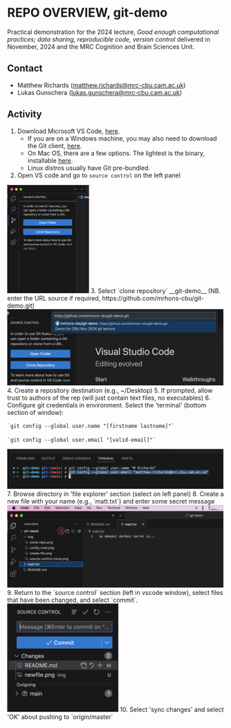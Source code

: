 # REPO OVERVIEW, git-demo
Practical demonstration for the 2024 lecture, _Good enough computational practices; data sharing, reproducible code, version control_ delivered in November, 2024 and the MRC Cognition and Brain Sciences Unit. 

## Contact

* Matthew Richards (matthew.richards@mrc-cbu.cam.ac.uk)
* Lukas Gunschera (lukas.gunschera@mrc-cbu.cam.ac.uk)

## Activity

1. Download Microsoft VS Code, [here](https://code.visualstudio.com/download). 
    - If you are on a Windows machine, you may also need to download the Git client, [here](https://git-scm.com/downloads/win). 
    - On Mac OS, there are a few options. The lightest is the binary, installable [here](https://sourceforge.net/projects/git-osx-installer/).
    - Linux distros usually have Git pre-bundled.
2. Open VS code and go to `source control` on the left panel
<!-- ![enter-credentials](/img/source-control-clone.png "clone1") -->
<img src="/img/source-control-clone.png" height="250">
3. Select `clone repository` __git-demo__ (NB. enter the URL source if required, https://github.com/mrhons-cbu/git-demo.git)
<img src="/img/clone-repo.png" width="500">
4. Create a repository destination (e.g., ~/Desktop)
5. If prompted, allow trust to authors of the rep (will just contain text files, no executables)
6. Configure git credentials in environment. Select the 'terminal' (bottom section of window):
    
    `git config --global user.name "[firstname lastname]"`

    `git config --global user.email "[valid-email]"`
<!-- ![enter-credentials](/img/config-cred.png "Credentials via git terminal") -->
<img src="/img/config-cred.png" width="500">
7. Browse directory in 'file explorer' section (select on left panel)
8. Create a new file with your name (e.g., `matt.txt`) and enter some secret message
<img src="/img/newfile.png" width="500">
9. Return to the `source control` section (left in vscode window), select files that have been changed, and select `commit`.
<img src="/img/commit.png" height="250">
10. Select 'sync changes' and select 'OK' about pushing to `origin/master`
